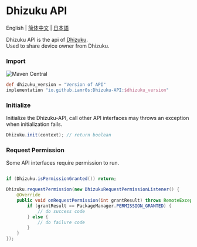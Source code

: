 # Dhizuku API

English | [简体中文](README_zh_rCN.md) | [日本語](README_ja.md)

Dhizuku API is the api of [Dhizuku](https://github.com/iamr0s/Dhizuku).  
Used to share device owner from Dhizuku.

### Import

![Maven Central](https://img.shields.io/maven-central/v/io.github.iamr0s/Dhizuku-API)

```groovy
def dhizuku_version = "Version of API"
implementation "io.github.iamr0s:Dhizuku-API:$dhizuku_version"
```

### Initialize

Initialize the Dhizuku-API, call other API interfaces may throws an exception when initialization fails.

```java
Dhizuku.init(context); // return boolean
```

### Request Permission

Some API interfaces require permission to run.

```java

if (Dhizuku.isPermissionGranted()) return;

Dhizuku.requestPermission(new DhizukuRequestPermissionListener() {
    @Override
    public void onRequestPermission(int grantResult) throws RemoteException {
        if (grantResult == PackageManager.PERMISSION_GRANTED) {
            // do success code
        } else {
            // do failure code
        }
    }
});
```
